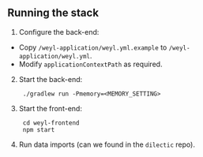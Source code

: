 ## Running the stack

1. Configure the back-end:

  - Copy `/weyl-application/weyl.yml.example` to `/weyl-application/weyl.yml`.
  - Modify `applicationContextPath` as required.

2. Start the back-end:

        ./gradlew run -Pmemory=<MEMORY_SETTING>

3. Start the front-end:

        cd weyl-frontend
        npm start

4. Run data imports (can we found in the `dilectic` repo).
